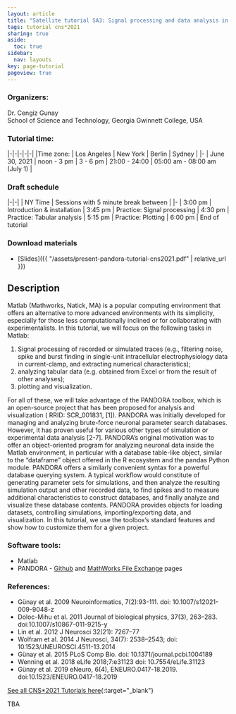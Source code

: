 ```yaml
---
layout: article
title: "Satellite tutorial SA3: Signal processing and data analysis in Matlab"
tags: tutorial cns*2021
sharing: true
aside:
  toc: true
sidebar:
  nav: layouts
key: page-tutorial
pageview: true
---
```


### Organizers:

Dr. Cengiz Gunay<br>
School of Science and Technology, Georgia Gwinnett College, USA

### Tutorial time:

|-|-|-|-|-|
|Time zone: | Los Angeles | New York | Berlin | Sydney |
|- 
| June 30, 2021 | noon - 3 pm | 3 - 6 pm | 21:00 - 24:00 | 05:00 am - 08:00 am (July 1) |

### Draft schedule

|-|-|
| NY Time | Sessions with 5 minute break between | 
|- 
| 3:00 pm | Introduction & installation
| 3:45 pm | Practice: Signal processing 
| 4:30 pm | Practice: Tabular analysis 
| 5:15 pm | Practice: Plotting 
| 6:00 pm | End of tutorial

### Download materials

- [Slides]({{ "/assets/present-pandora-tutorial-cns2021.pdf" | relative_url }})

<!--more-->

## Description

Matlab (Mathworks, Natick, MA) is a popular computing environment that
offers an alternative to more advanced environments with its
simplicity, especially for those less computationally inclined or for
collaborating with experimentalists. In this tutorial, we will focus
on the following tasks in Matlab:

1. Signal processing of recorded or simulated traces (e.g., filtering
   noise, spike and burst finding in single-unit intracellular
   electrophysiology data in current-clamp, and extracting numerical
   characteristics);
2. analyzing tabular data (e.g. obtained from Excel or from the result
   of other analyses);
3. plotting and visualization.

For all of these, we will take advantage of the PANDORA toolbox, which
is an open-source project that has been proposed for analysis and
visualization ( RRID: SCR_001831, [1]). PANDORA was initially
developed for managing and analyzing brute-force neuronal parameter
search databases. However, it has proven useful for various other
types of simulation or experimental data analysis [2-7]. PANDORA’s
original motivation was to offer an object-oriented program for
analyzing neuronal data inside the Matlab environment, in particular
with a database table-like object, similar to the “dataframe” object
offered in the R ecosystem and the pandas Python module. PANDORA
offers a similarly convenient syntax for a powerful database querying
system. A typical workflow would constitute of generating parameter
sets for simulations, and then analyze the resulting simulation output
and other recorded data, to find spikes and to measure additional
characteristics to construct databases, and finally analyze and
visualize these database contents. PANDORA provides objects for
loading datasets, controlling simulations, importing/exporting data,
and visualization. In this tutorial, we use the toolbox’s standard
features and show how to customize them for a given project.

### Software tools:

- Matlab
- PANDORA - [Github](https://github.com/cengique/pandora-matlab) and [MathWorks File Exchange](https://www.mathworks.com/matlabcentral/fileexchange/60237-cengique-pandora-matlab) pages

### References:

- Günay et al. 2009 Neuroinformatics, 7(2):93-111. doi: 10.1007/s12021-009-9048-z
- Doloc-Mihu et al. 2011 Journal of biological physics, 37(3), 263–283. doi:10.1007/s10867-011-9215-y
- Lin et al. 2012 J Neurosci 32(21): 7267–77
- Wolfram et al. 2014 J Neurosci, 34(7): 2538–2543; doi: 10.1523/JNEUROSCI.4511-13.2014
- Günay et al. 2015 PLoS Comp Bio. doi: 10.1371/journal.pcbi.1004189
- Wenning et al. 2018 eLife 2018;7:e31123 doi: 10.7554/eLife.31123
- Günay et al. 2019 eNeuro, 6(4), ENEURO.0417-18.2019. doi:10.1523/ENEURO.0417-18.2019

[See all CNS*2021 Tutorials here](https://www.cnsorg.org/cns-2021-tutorials){:target="_blank"}

TBA
